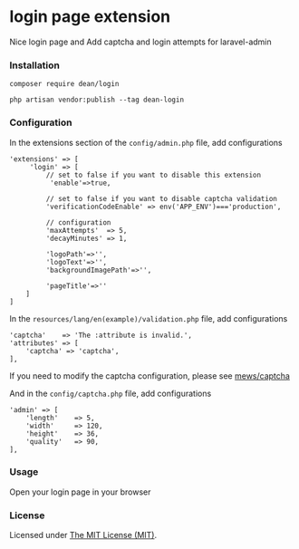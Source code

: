 login page extension
======
Nice login page and Add captcha and login attempts for laravel-admin

### Installation

```
composer require dean/login

php artisan vendor:publish --tag dean-login
```

### Configuration

In the extensions section of the `config/admin.php` file, add configurations
```
'extensions' => [
     'login' => [
         // set to false if you want to disable this extension
          'enable'=>true,
          
         // set to false if you want to disable captcha validation
         'verificationCodeEnable' => env('APP_ENV')==='production',
     
         // configuration
         'maxAttempts'  => 5,
         'decayMinutes' => 1,
         
         'logoPath'=>'',
         'logoText'=>'',
         'backgroundImagePath'=>'',
         
         'pageTitle'=>''
    ]
]
```

In the `resources/lang/en(example)/validation.php` file, add configurations
```
'captcha'    => 'The :attribute is invalid.',
'attributes' => [
    'captcha' => 'captcha',
],
```

If you need to modify the captcha configuration, please see [mews/captcha](https://github.com/mewebstudio/captcha)

And in the `config/captcha.php` file, add configurations
```
'admin' => [
    'length'    => 5,
    'width'     => 120,
    'height'    => 36,
    'quality'   => 90,
],
```

### Usage

Open your login page in your browser


### License

Licensed under [The MIT License (MIT)](LICENSE).



